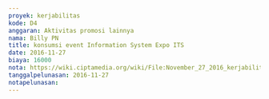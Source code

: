 ```yaml
---
proyek: kerjabilitas
kode: D4
anggaran: Aktivitas promosi lainnya
nama: Billy PN
title: konsumsi event Information System Expo ITS
date: 2016-11-27
biaya: 16000
nota: https://wiki.ciptamedia.org/wiki/File:November_27_2016_kerjabilitas_D4_snack_event_ISE_billy.jpg
tanggalpelunasan: 2016-11-27
notapelunasan:
---
```

